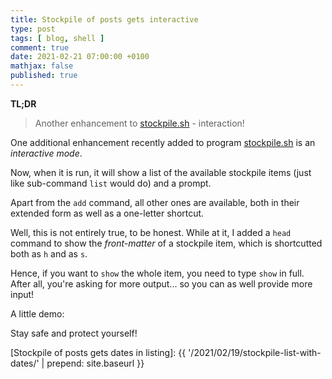 ```yaml
---
title: Stockpile of posts gets interactive
type: post
tags: [ blog, shell ]
comment: true
date: 2021-02-21 07:00:00 +0100
mathjax: false
published: true
---
```


**TL;DR**

> Another enhancement to [stockpile.sh][] - interaction!

One additional enhancement recently added to program [stockpile.sh][] is
an *interactive mode*.

Now, when it is run, it will show a list of the available stockpile
items (just like sub-command `list` would do) and a prompt.

Apart from the `add` command, all other ones are available, both in
their extended form as well as a one-letter shortcut.

Well, this is not entirely true, to be honest. While at it, I added a
`head` command to show the *front-matter* of a stockpile item, which is
shortcutted both as `h` and as `s`.

Hence, if you want to `show` the whole item, you need to type `show` in
full. After all, you're asking for more output... so you can as well
provide more input!

A little demo:

<script id="asciicast-389536" src="https://asciinema.org/a/389536.js" async></script>

Stay safe and protect yourself!

[stockpile.sh]: https://github.com/polettix/ETOOBUSY/blob/master/stockpile.sh
[Stockpile of posts gets dates in listing]: {{ '/2021/02/19/stockpile-list-with-dates/' | prepend: site.baseurl }}
